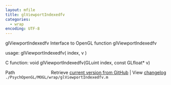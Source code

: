 ```yaml
---
layout: mfile
title: glViewportIndexedfv
categories:
  - wrap
encoding: UTF-8
---
```


glViewportIndexedfv  Interface to OpenGL function glViewportIndexedfv  

usage:  glViewportIndexedfv( index, v )  

C function:  void glViewportIndexedfv(GLuint index, const GLfloat\* v)  


<div class="code_header" style="text-align:right;">
  <span style="float:left;">Path&nbsp;&nbsp;</span> <span class="counter">Retrieve <a href=
  "https://raw.github.com/Psychtoolbox-3/Psychtoolbox-3/beta/./PsychOpenGL/MOGL/wrap/glViewportIndexedfv.m">current version from GitHub</a> | View <a href=
  "https://github.com/Psychtoolbox-3/Psychtoolbox-3/commits/beta/./PsychOpenGL/MOGL/wrap/glViewportIndexedfv.m">changelog</a></span>
</div>
<div class="code">
  <code>./PsychOpenGL/MOGL/wrap/glViewportIndexedfv.m</code>
</div>
